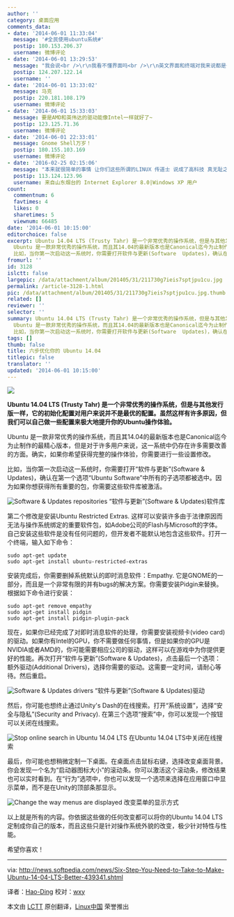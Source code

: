 ```yaml
---
author: ''
category: 桌面应用
comments_data:
- date: '2014-06-01 11:33:04'
  message: '#全民使用ubuntu系统#'
  postip: 180.153.206.37
  username: 微博评论
- date: '2014-06-01 13:29:53'
  message: "我会说<br />\r\n我看不懂界面吗<br />\r\n英文界面和终端对我来说都是一个样的"
  postip: 124.207.122.14
  username: ''
- date: '2014-06-01 13:33:02'
  message: 马克
  postip: 220.181.108.179
  username: 微博评论
- date: '2014-06-01 15:33:03'
  message: 要是AMD和英伟达的驱动能像Intel一样就好了~
  postip: 123.125.71.36
  username: 微博评论
- date: '2014-06-01 22:33:01'
  message: Gnome Shell万岁！
  postip: 180.155.103.169
  username: 微博评论
- date: '2016-02-25 02:15:06'
  message: "本来就很简单的事情 让你们这些所谓的LINUX 传道士 说成了高科技 真无耻之极<br />\r\n<br />\r\n操作系统原来就是给人用的&nbsp;&nbsp;不是你们这些人来显摆所谓的那些三脚猫的功夫的"
  postip: 113.124.123.96
  username: 来自山东烟台的 Internet Explorer 8.0|Windows XP 用户
count:
  commentnum: 6
  favtimes: 4
  likes: 0
  sharetimes: 5
  viewnum: 66485
date: '2014-06-01 10:15:00'
editorchoice: false
excerpt: Ubuntu 14.04 LTS (Trusty Tahr) 是一个非常优秀的操作系统，但是与其他发行版一样，它的初始化配置对用户来说并不是最优的配置。虽然这样有许多原因，但我们可以自己做一些配置来极大地提升你的Ubuntu操作体验。
  Ubuntu 是一款非常优秀的操作系统，而且其14.04的最新版本也是Canonical迄今为止制作的最精心版本，但是对于许多用户来说，这一系统中仍存在许多需要改善的方面。确实，如果你希望获得完整的操作体验，你需要进行一些设置修改。
  比如，当你第一次启动这一系统时，你需要打开软件与更新(Software  Updates)，确认在第一个选项U
fromurl: ''
id: 3128
islctt: false
largepic: /data/attachment/album/201405/31/211730g7ieis7sptjpu1cu.jpg
permalink: /article-3128-1.html
pic: /data/attachment/album/201405/31/211730g7ieis7sptjpu1cu.jpg.thumb.jpg
related: []
reviewer: ''
selector: ''
summary: Ubuntu 14.04 LTS (Trusty Tahr) 是一个非常优秀的操作系统，但是与其他发行版一样，它的初始化配置对用户来说并不是最优的配置。虽然这样有许多原因，但我们可以自己做一些配置来极大地提升你的Ubuntu操作体验。
  Ubuntu 是一款非常优秀的操作系统，而且其14.04的最新版本也是Canonical迄今为止制作的最精心版本，但是对于许多用户来说，这一系统中仍存在许多需要改善的方面。确实，如果你希望获得完整的操作体验，你需要进行一些设置修改。
  比如，当你第一次启动这一系统时，你需要打开软件与更新(Software  Updates)，确认在第一个选项U
tags: []
thumb: false
title: 六步优化你的 Ubuntu 14.04
titlepic: false
translator: ''
updated: '2014-06-01 10:15:00'
---
```


![](/data/attachment/album/201405/31/211730g7ieis7sptjpu1cu.jpg)


**Ubuntu 14.04 LTS (Trusty Tahr) 是一个非常优秀的操作系统，但是与其他发行版一样，它的初始化配置对用户来说并不是最优的配置。虽然这样有许多原因，但我们可以自己做一些配置来极大地提升你的Ubuntu操作体验。**


Ubuntu 是一款非常优秀的操作系统，而且其14.04的最新版本也是Canonical迄今为止制作的最精心版本，但是对于许多用户来说，这一系统中仍存在许多需要改善的方面。确实，如果你希望获得完整的操作体验，你需要进行一些设置修改。


比如，当你第一次启动这一系统时，你需要打开“软件与更新”(Software & Updates)，确认在第一个选项“Ubuntu Software”中所有的子选项都被选中。因为如果你想获得所有重要的包，你需要这些软件库被激活。


![Software & Updates repositories](/data/attachment/album/201405/31/211732zsonicotortlsogi.jpg) “软件与更新”(Software & Updates)软件库


第二个修改是安装Ubuntu Restricted Extras. 这样可以安装许多由于法律原因而无法与操作系统绑定的重要软件包，如Adobe公司的Flash与Microsoft的字体。自己安装这些软件是没有任何问题的，但开发者不能默认地包含这些软件。打开一个终端，输入如下命令：



```
sudo apt-get update
sudo apt-get install ubuntu-restricted-extras

```

安装完成后，你需要删掉系统默认的即时消息软件：Empathy. 它是GNOME的一部分，而且是一个非常有限的并有bugs的解决方案。你需要安装Pidgin来替换。根据如下命令进行安装：



```
sudo apt-get remove empathy
sudo apt-get install pidgin
sudo apt-get install pidgin-plugin-pack

```

现在，如果你已经完成了对即时消息软件的处理，你需要安装视频卡(video card)的驱动。如果你有Intel的GPU，你不需要做任何事情，但是如果你的GPU是NVIDIA或者AMD的，你可能需要相应公司的驱动，这样可以在游戏中为你提供更好的性能。再次打开“软件与更新”(Software & Updates)，点击最后一个选项：额外驱动(Additional Drivers)，选择你需要的驱动。这需要一定时间，请耐心等待。然后重启。


![Software & Updates drivers](/data/attachment/album/201405/31/211733abb89xz9k6c9j44z.jpg) “软件与更新”(Software & Updates)驱动


然后，你可能也想终止通过Unity's Dash的在线搜索。打开“系统设置”，选择“安全与隐私”(Security and Privacy). 在第三个选项“搜索”中，你可以发现一个按钮可以关闭在线搜索。


![Stop online search in Ubuntu 14.04 LTS](/data/attachment/album/201405/31/211735xsu7umqsmq27m7tj.jpg) 在Ubuntu 14.04 LTS中关闭在线搜索


最后，你可能也想稍微定制一下桌面。在桌面点击鼠标右键，选择改变桌面背景。你会发现一个名为“启动器图标大小”的滚动条。你可以激活这个滚动条，修改结果也可以实时看到。在“行为”选项中，你也可以发现一个选项来选择在应用窗口中显示菜单，而不是在Unity的顶部条那显示。


![Change the way menus are displayed](/data/attachment/album/201405/31/211736yd0dg8x980i0qpvv.jpg) 改变菜单的显示方式


以上就是所有的内容。你依据这些做的任何改变都可以将你的Ubuntu 14.04 LTS定制成你自己的版本，而且这些只是针对操作系统外貌的改变，极少针对特性与性能。


希望你喜欢！




---


via: <http://news.softpedia.com/news/Six-Step-You-Need-to-Take-to-Make-Ubuntu-14-04-LTS-Better-439341.shtml>


译者：[Hao-Ding](https://github.com/Hao-Ding) 校对：[wxy](https://github.com/wxy)


本文由 [LCTT](https://github.com/LCTT/TranslateProject) 原创翻译，[Linux中国](http://linux.cn/) 荣誉推出